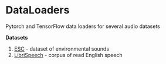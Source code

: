 # DataLoaders
Pytorch and TensorFlow data loaders for  several audio datasets

**Datasets**
  1. [ESC](https://github.com/karoldvl/ESC-50) - dataset of environmental sounds
  2. [LibriSpeech](http://www.openslr.org/12/) - corpus of read English speech
